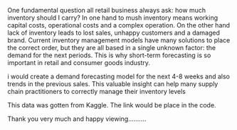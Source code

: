 One fundamental question all retail business always ask: how much inventory should I carry? In one hand to mush inventory means working capital costs, operational costs and a complex operation. On the other hand lack of inventory leads to lost sales, unhappy customers and a damaged brand. Current inventory management models have many solutions to place the correct order, but they are all based in a single unknown factor: the demand for the next periods. This is why short-term forecasting is so important in retail and consumer goods industry.

i would create a demand forecasting model for the next 4-8 weeks and also trends in the previous sales. This valuable insight can help many supply chain practitioners to correctly manage their inventory levels

This data was gotten from Kaggle. The link would be place in the code.

Thank you very much and happy viewing..........
